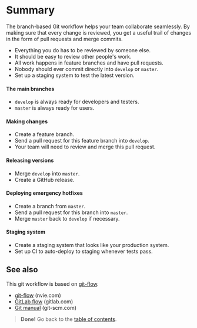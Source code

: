 # Summary

The branch-based Git workflow helps your team collaborate seamlessly. By making sure that every change is reviewed, you get a useful trail of changes in the form of pull requests and merge commits.

- Everything you do has to be reviewed by someone else.
- It should be easy to review other people's work.
- All work happens in feature branches and have pull requests.
- Nobody should ever commit directly into `develop` or `master`.
- Set up a staging system to test the latest version.

#### The main branches

- `develop` is always ready for developers and testers.
- `master` is always ready for users.

#### Making changes

- Create a feature branch.
- Send a pull request for this feature branch into `develop`.
- Your team will need to review and merge this pull request.

#### Releasing versions

- Merge `develop` into `master`.
- Create a GitHub release.

#### Deploying emergency hotfixes

- Create a branch from `master`.
- Send a pull request for this branch into `master`.
- Merge `master` back to `develop` if necessary.

#### Staging system

- Create a staging system that looks like your production system.
- Set up CI to auto-deploy to staging whenever tests pass.

## See also

This git workflow is based on [git-flow].

- [git-flow]() (nvie.com)
- [GitLab flow](https://about.gitlab.com/2014/09/29/gitlab-flow/) (gitlab.com)
- [Git manual]() (git-scm.com)

[git-flow]: http://nvie.com/posts/a-successful-git-branching-model/
[Git manual]: https://git-scm.com/documentation

> **Done!** Go back to the [table of contents](../toc/README.md).
